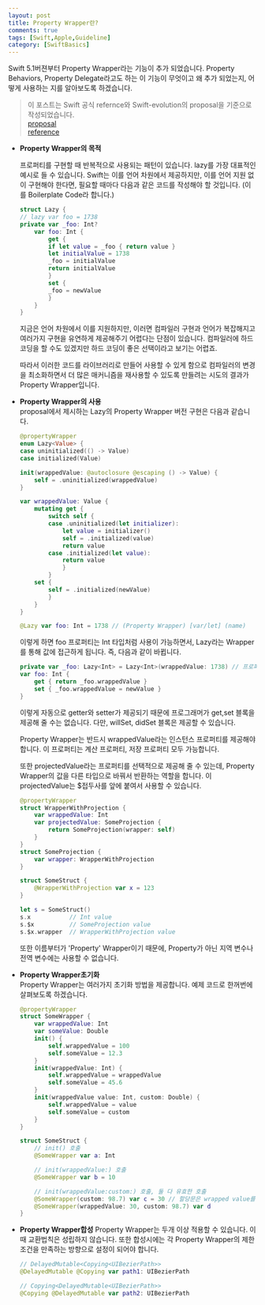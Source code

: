 ```yaml
---
layout: post
title: Property Wrapper란?
comments: true
tags: [Swift,Apple,Guideline]
category: [SwiftBasics]
---  
```


Swift 5.1버젼부터 Property Wrapper라는 기능이 추가 되었습니다. Property Behaviors, Property Delegate라고도 하는 이 기능이 무엇이고 왜 추가 되었는지, 어떻게 사용하는 지를 알아보도록 하겠습니다.

> 이 포스트는 Swift 공식 refernce와 Swift-evolution의 proposal을 기준으로 작성되었습니다.  
> [proposal](https://github.com/apple/swift-evolution/blob/master/proposals/0258-property-wrappers.md)  
> [reference](https://docs.swift.org/swift-book/ReferenceManual/Attributes.html)  
 
* **Property Wrapper의 목적**  

    프로퍼티를 구현할 때 반복적으로 사용되는 패턴이 있습니다. lazy를 가장 대표적인 예시로 들 수 있습니다. Swift는 이를 언어 차원에서 제공하지만, 이를 언어 지원 없이 구현해야 한다면, 필요할 때마다 다음과 같은 코드를 작성해야 할 것입니다. (이를 Boilerplate Code라 합니다.)

    ```swift
    struct Lazy {
    // lazy var foo = 1738
    private var _foo: Int?
        var foo: Int {
            get {
            if let value = _foo { return value }
            let initialValue = 1738
            _foo = initialValue
            return initialValue
            }
            set {
            _foo = newValue
            }
        }
    }
    ```  

    지금은 언어 차원에서 이를 지원하지만, 이러면 컴파일러 구현과 언어가 복잡해지고 여러가지 구현을 유연하게 제공해주기 어렵다는 단점이 있습니다. 컴파일러에 하드코딩을 할 수도 있겠지만 하드 코딩이 좋은 선택이라고 보기는 어렵죠.

    따라서 이러한 코드를 라이브러리로 만들어 사용할 수 있게 함으로 컴파일러의 변경을 최소화하면서 더 많은 매커니즘을 재사용할 수 있도록 만들려는 시도의 결과가 Property Wrapper입니다.

* **Property Wrapper의 사용**  
    proposal에서 제시하는 Lazy의 Property Wrapper 버전 구현은 다음과 같습니다.

    ```swift
    @propertyWrapper
    enum Lazy<Value> {
    case uninitialized(() -> Value)
    case initialized(Value)

    init(wrappedValue: @autoclosure @escaping () -> Value) {
        self = .uninitialized(wrappedValue)
    }

    var wrappedValue: Value {
        mutating get {
            switch self {
            case .uninitialized(let initializer):
                let value = initializer()
                self = .initialized(value)
                return value
            case .initialized(let value):
                return value
                }
            }
        set {
            self = .initialized(newValue)
            }
        }
    }

    @Lazy var foo: Int = 1738 // (Property Wrapper) [var/let] (name) 
    ```  
    
    이렇게 하면 foo 프로퍼티는 Int 타입처럼 사용이 가능하면서, Lazy라는 Wrapper를 통해 값에 접근하게 됩니다. 즉, 다음과 같이 바뀝니다.  

    ```swift
    private var _foo: Lazy<Int> = Lazy<Int>(wrappedValue: 1738) // 프로퍼티명에 _(언더바)가 추가된 형태로 존재한다. 접근 제한자는 private다.
    var foo: Int {
        get { return _foo.wrappedValue }
        set { _foo.wrappedValue = newValue }
    }
    ```  

    이렇게 자동으로 getter와 setter가 제공되기 때문에 프로그래머가 get,set 블록을 제공해 줄 수는 없습니다. 다만, willSet, didSet 블록은 제공할 수 있습니다.

    Property Wrapper는 반드시 wrappedValue라는 인스턴스 프로퍼티를 제공해야 합니다. 이 프로퍼티는 계산 프로퍼티, 저장 프로퍼티 모두 가능합니다.

    또한 projectedValue라는 프로퍼티를 선택적으로 제공해 줄 수 있는데, Property Wrapper의 값을 다른 타입으로 바꿔서 반환하는 역할을 합니다. 이 projectedValue는 $접두사를 앞에 붙여서 사용할 수 있습니다.

    ```swift
    @propertyWrapper
    struct WrapperWithProjection {
        var wrappedValue: Int
        var projectedValue: SomeProjection { 
            return SomeProjection(wrapper: self)
        }
    }
    struct SomeProjection {
        var wrapper: WrapperWithProjection
    }

    struct SomeStruct {
        @WrapperWithProjection var x = 123
    }

    let s = SomeStruct()
    s.x           // Int value
    s.$x          // SomeProjection value
    s.$x.wrapper  // WrapperWithProjection value
    ```  

    또한 이름부터가 'Property' Wrapper이기 때문에, Property가 아닌 지역 변수나 전역 변수에는 사용할 수 없습니다.

* **Property Wrapper초기화**  
    Property Wrapper는 여러가지 초기화 방법을 제공합니다. 예제 코드로 한꺼번에 살펴보도록 하겠습니다.  

    ```swift
    @propertyWrapper
    struct SomeWrapper {
        var wrappedValue: Int
        var someValue: Double
        init() {
            self.wrappedValue = 100
            self.someValue = 12.3
        }
        init(wrappedValue: Int) {
            self.wrappedValue = wrappedValue
            self.someValue = 45.6
        }
        init(wrappedValue value: Int, custom: Double) {
            self.wrappedValue = value
            self.someValue = custom
        }
    }

    struct SomeStruct {
        // init() 호출
        @SomeWrapper var a: Int

        // init(wrappedValue:) 호출
        @SomeWrapper var b = 10

        // init(wrappedValue:custom:) 호출, 둘 다 유효한 호출
        @SomeWrapper(custom: 98.7) var c = 30 // 할당문은 wrapped value를 초기화 하도록 자동으로 사용된다.
        @SomeWrapper(wrappedValue: 30, custom: 98.7) var d
    }
    ```  

* **Property Wrapper합성** 
  Property Wrapper는 두개 이상 적용할 수 있습니다. 이 때 교환법칙은 성립하지 않습니다. 또한 합성시에는 각 Property Wrapper의 제한 조건을 만족하는 방향으로 설정이 되어야 합니다.

  ```swift
  // DelayedMutable<Copying<UIBezierPath>>
  @DelayedMutable @Copying var path1: UIBezierPath 

  // Copying<DelayedMutable<UIBezierPath>>
  @Copying @DelayedMutable var path2: UIBezierPath 
  ```

